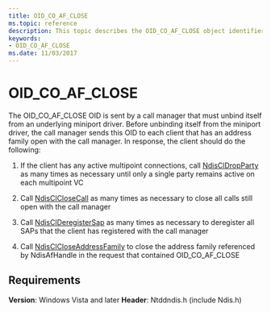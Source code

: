 ```yaml
---
title: OID_CO_AF_CLOSE
ms.topic: reference
description: This topic describes the OID_CO_AF_CLOSE object identifier (OID).
keywords:
- OID_CO_AF_CLOSE
ms.date: 11/03/2017
---
```


# OID_CO_AF_CLOSE

The OID_CO_AF_CLOSE OID is sent by a call manager that must unbind itself from an underlying miniport driver. Before unbinding itself from the miniport driver, the call manager sends this OID to each client that has an address family open with the call manager. In response, the client should do the following:

1. If the client has any active multipoint connections, call [NdisClDropParty](/windows-hardware/drivers/ddi/ndis/nf-ndis-ndiscldropparty) as many times as necessary until only a single party remains active on each multipoint VC

2. Call [NdisClCloseCall](/windows-hardware/drivers/ddi/ndis/nf-ndis-ndisclclosecall) as many times as necessary to close all calls still open with the call manager

3. Call [NdisClDeregisterSap](/windows-hardware/drivers/ddi/ndis/nf-ndis-ndisclderegistersap) as many times as necessary to deregister all SAPs that the client has registered with the call manager

4. Call [NdisClCloseAddressFamily](/windows-hardware/drivers/ddi/ndis/nf-ndis-ndisclcloseaddressfamily) to close the address family referenced by NdisAfHandle in the request that contained OID_CO_AF_CLOSE

## Requirements

**Version**: Windows Vista and later
**Header**: Ntddndis.h (include Ndis.h)
